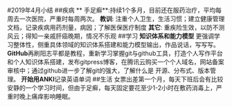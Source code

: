 #2019年4月小结
##疾病
** 手足癣**:持续1个多月，目前还在服药治疗，平均每周去一次医院，严重时每周两次。
**教训**: 注重个人卫生，生活习惯；建立健康管理文档，记录疾病用药剂量，病因；了解医保医疗制度
**其它**: 重疾险生效，以防不测风云；得知一亲戚肝癌晚期，情况不乐观
##学习
**知识体系和能力模型** 更强调学习整体性，侧重具体领域的知识体系搭建和能力模型输出，作品说话，写写写。
**GitHub**再刷阳志平都是教程，重新学习掌握git与github工具，打造个人写作平台和个人知识体系搭建，发布gitpress博客，在腾讯云购买一个个人域名，网站备案审核中；通过github进一步了解git的强大，了解什么是 开源、分布式、版本管理。
**开始用ANKI**记录英语单词
##生活
女票出差第一个月，每天下班后会有比较安静的一个学习时间，但由于足癣，每天固定要花至少1-2小时在敷药消毒上，严重时晚上痛痒影响睡眠。
